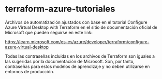 # terraform-azure-tutoriales

Archivos de automatización ajustados con base en el tutorial Configure Azure Virtual Desktop with Terraform en el sitio de documentación oficial de Microsoft que pueden seguirse en este link:

https://learn.microsoft.com/es-es/azure/developer/terraform/configure-azure-virtual-desktop

Todas las contraseñas incluidas en los archivos de Terraform son iguales a las sugeridas por la documentación de Microsoft. Son, por tanto, contraseñas para estos modelos de aprendizaje y no deben utilizarse en entornos de producción.
